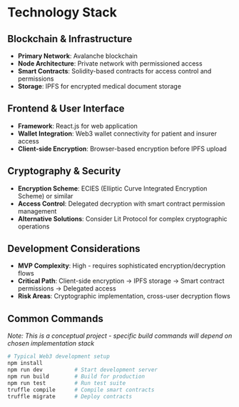 # Technology Stack

## Blockchain & Infrastructure
- **Primary Network**: Avalanche blockchain
- **Node Architecture**: Private network with permissioned access
- **Smart Contracts**: Solidity-based contracts for access control and permissions
- **Storage**: IPFS for encrypted medical document storage

## Frontend & User Interface
- **Framework**: React.js for web application
- **Wallet Integration**: Web3 wallet connectivity for patient and insurer access
- **Client-side Encryption**: Browser-based encryption before IPFS upload

## Cryptography & Security
- **Encryption Scheme**: ECIES (Elliptic Curve Integrated Encryption Scheme) or similar
- **Access Control**: Delegated decryption with smart contract permission management
- **Alternative Solutions**: Consider Lit Protocol for complex cryptographic operations

## Development Considerations
- **MVP Complexity**: High - requires sophisticated encryption/decryption flows
- **Critical Path**: Client-side encryption → IPFS storage → Smart contract permissions → Delegated access
- **Risk Areas**: Cryptographic implementation, cross-user decryption flows

## Common Commands
*Note: This is a conceptual project - specific build commands will depend on chosen implementation stack*

```bash
# Typical Web3 development setup
npm install
npm run dev          # Start development server
npm run build        # Build for production
npm run test         # Run test suite
truffle compile      # Compile smart contracts
truffle migrate      # Deploy contracts
```